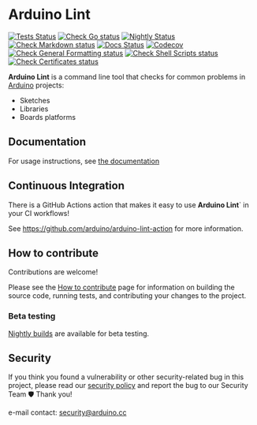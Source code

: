 # Arduino Lint

[![Tests Status](https://github.com/arduino/arduino-lint/workflows/Run%20tests/badge.svg)](https://github.com/arduino/arduino-lint/actions?workflow=Run+tests)
[![Check Go status](https://github.com/arduino/arduino-lint/actions/workflows/check-go-task.yml/badge.svg)](https://github.com/arduino/arduino-lint/actions/workflows/check-go-task.yml)
[![Nightly Status](https://github.com/arduino/arduino-lint/workflows/Nightly%20build/badge.svg)](https://github.com/arduino/arduino-lint/actions?workflow=Nightly+build)
[![Check Markdown status](https://github.com/arduino/arduino-lint/actions/workflows/check-markdown-task.yml/badge.svg)](https://github.com/arduino/arduino-lint/actions/workflows/check-markdown-task.yml)
[![Docs Status](https://github.com/arduino/arduino-lint/workflows/Publish%20documentation/badge.svg)](https://github.com/arduino/arduino-lint/actions?workflow=Publish+documentation)
[![Codecov](https://codecov.io/gh/arduino/arduino-lint/branch/main/graph/badge.svg?token=nprqPQMbdh)](https://codecov.io/gh/arduino/arduino-lint)
[![Check General Formatting status](https://github.com/arduino/arduino-lint/actions/workflows/check-general-formatting-task.yml/badge.svg)](https://github.com/arduino/arduino-lint/actions/workflows/check-general-formatting-task.yml)
[![Check Shell Scripts status](https://github.com/arduino/arduino-lint/actions/workflows/check-shell-task.yml/badge.svg)](https://github.com/arduino/arduino-lint/actions/workflows/check-shell-task.yml)
[![Check Certificates status](https://github.com/arduino/arduino-lint/actions/workflows/check-certificates.yml/badge.svg)](https://github.com/arduino/arduino-lint/actions/workflows/check-certificates.yml)

**Arduino Lint** is a command line tool that checks for common problems in [Arduino](https://www.arduino.cc/) projects:

- Sketches
- Libraries
- Boards platforms

## Documentation

For usage instructions, see [the documentation](https://arduino.github.io/arduino-lint/latest/)

## Continuous Integration

There is a GitHub Actions action that makes it easy to use **Arduino Lint**` in your CI workflows!

See https://github.com/arduino/arduino-lint-action for more information.

## How to contribute

Contributions are welcome!

Please see the [How to contribute](https://arduino.github.io/arduino-lint/latest/CONTRIBUTING/) page for information on
building the source code, running tests, and contributing your changes to the project.

### Beta testing

[Nightly builds](https://arduino.github.io/arduino-lint/latest/installation/#nightly-builds) are available for beta
testing.

## Security

If you think you found a vulnerability or other security-related bug in this project, please read our
[security policy](https://github.com/arduino/arduino-lint/security/policy) and report the bug to our Security Team 🛡️
Thank you!

e-mail contact: security@arduino.cc
